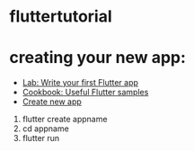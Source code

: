 # fluttertutorial

# creating your new app:

- [Lab: Write your first Flutter app](https://flutter.dev/docs/get-started/codelab)
- [Cookbook: Useful Flutter samples](https://flutter.dev/docs/cookbook)
- [Create new app](https://docs.flutter.dev/get-started/test-drive?tab=terminal)

1. flutter create appname
2. cd appname
3. flutter run
